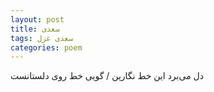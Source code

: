 ```yaml
---
layout: post
title: سعدی
tags: سعدی غزل
categories: poem
---
```


دل می‌برد این خط نگارین / گویی خط روی دلستانست
